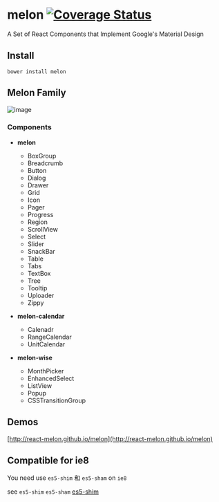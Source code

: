 # melon [![Coverage Status](https://coveralls.io/repos/github/react-melon/melon/badge.svg?branch=)](https://coveralls.io/github/react-melon/melon?branch=)

A Set of React Components that Implement Google's Material Design

## Install

```
bower install melon
```

## Melon Family

![image](http://boscdn.bpc.baidu.com/mms-res/react-melon/melon/melonFamily.png "melon-family")

### Components

* **melon**
    * BoxGroup
    * Breadcrumb
    * Button
    * Dialog
    * Drawer
    * Grid
    * Icon
    * Pager
    * Progress
    * Region
    * ScrollView
    * Select
    * Slider
    * SnackBar
    * Table
    * Tabs
    * TextBox
    * Tree
    * Tooltip
    * Uploader
    * Zippy

* **melon-calendar**
    * Calenadr
    * RangeCalendar
    * UnitCalendar

* **melon-wise**
    * MonthPicker
    * EnhancedSelect
    * ListView
    * Popup
    * CSSTransitionGroup

## Demos

[http://react-melon.github.io/melon](http://react-melon.github.io/melon)

## Compatible for ie8

You need use `es5-shim` 和 `es5-sham` on `ie8`

see `es5-shim` `es5-sham` [es5-shim](https://github.com/es-shims/es5-shim)
